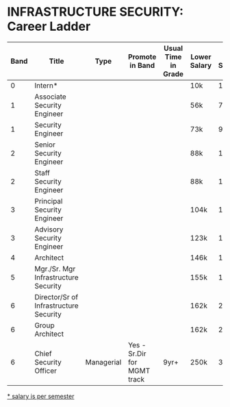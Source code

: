 # INFRASTRUCTURE SECURITY: Career Ladder

| Band | Title | Type | Promote in Band | Usual Time in Grade | Lower Salary | Mid Salary | High Salary | Variable Compensation |
| ---- | ------ | ----- | -------- |---------- |  ------------ | ---------- | ----------- | --------------------- |
| 0	| Intern\* |  |  |  | 10k | 10k | 10k |  |
| 1	| Associate Security Engineer |  |  |  | 56k | 70k | 85k |  |
| 1	| Security Engineer |  |  |  | 73k | 92k | 110k |  |
| 2	| Senior Security Engineer |  |  |  | 88k | 110k | 132k |  |
| 2	| Staff Security Engineer |  |  |  | 88k | 110k | 132k |  |
| 3	| Principal Security Engineer |  |  |  | 104k | 130k | 156k |  |
| 3	| Advisory Security Engineer |  |  |  | 123k | 153k | 184k |  |
| 4	| Architect	|  |  |  | 146k | 182k | 219k |  |
| 5	| Mgr./Sr. Mgr Infrastructure Security |  |  |  | 155k | 192k | 230k |  |
| 6	| Director/Sr of Infrastructure Security |  |  |  | 162k | 215k | 265k |  |
| 6	| Group Architect |  |  |  | 162k | 203k | 244k |  |
| 6	| Chief Security Officer | Managerial | Yes - Sr.Dir for MGMT track | 9yr+ | 250k | 335k | 400k | Mostly |

<ins>\* salary is per semester</ins>